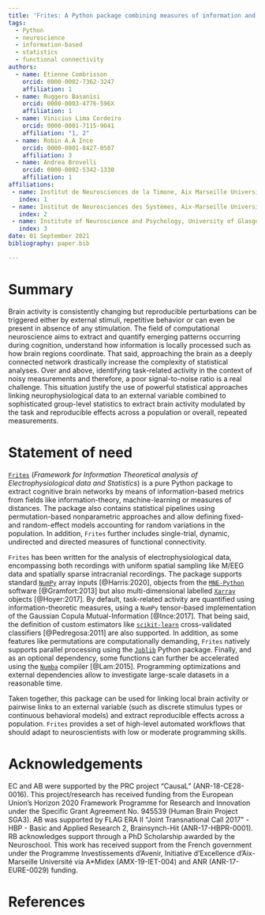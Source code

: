 ```yaml
---
title: 'Frites: A Python package combining measures of information and group-level statistics to extract cognitive brain networks'
tags:
  - Python
  - neuroscience
  - information-based
  - statistics
  - functional connectivity
authors:
  - name: Etienne Combrisson
    orcid: 0000-0002-7362-3247
    affiliation: 1
  - name: Ruggero Basanisi
    orcid: 0000-0003-4776-596X
    affiliation: 1
  - name: Vinicius Lima Cordeiro
    orcid: 0000-0001-7115-9041
    affiliation: "1, 2"
  - name: Robin A.A Ince
    orcid: 0000-0001-8427-0507
    affiliation: 3
  - name: Andrea Brovelli
    orcid: 0000-0002-5342-1330
    affiliation: 1
affiliations:
 - name: Institut de Neurosciences de la Timone, Aix Marseille Université, UMR 7289 CNRS, 13005, Marseille, France
   index: 1
 - name: Institut de Neurosciences des Systèmes, Aix-Marseille Université, UMR 1106 Inserm, 13005, Marseille, France
   index: 2
 - name: Institute of Neuroscience and Psychology, University of Glasgow, Glasgow, UK
   index: 3
date: 01 September 2021
bibliography: paper.bib

---
```


# Summary

Brain activity is consistently changing but reproducible perturbations can be
triggered either by external stimuli, repetitive behavior or can even be present
in absence of any stimulation. The field of computational neuroscience aims to
extract and quantify emerging patterns occurring during cognition, understand
how information is locally processed such as how brain regions coordinate.
That said, approaching the brain as a deeply connected network drastically
increase the complexity of statistical analyses. Over and above, identifying
task-related activity in the context of noisy measurements and therefore, a poor
signal-to-noise ratio is a real challenge. This situation justify the use of
powerful statistical approaches linking neurophysiological data to an external
variable combined to sophisticated group-level statistics to extract brain activity
modulated by the task and reproducible effects across a population or overall,
repeated measurements.

# Statement of need

[`Frites`](https://brainets.github.io/frites) (_Framework for Information
Theoretical analysis of Electrophysiological data and Statistics_) is a pure Python
package to extract cognitive brain networks by means of information-based metrics
from fields like information-theory, machine-learning or measures of distances. The
package also contains statistical pipelines using permutation-based nonparametric
approaches and allow defining fixed- and random-effect models accounting for random
variations in the population. In addition, `Frites` further includes single-trial,
dynamic, undirected and directed measures of functional connectivity.

`Frites` has been written for the analysis of electrophysiological data, encompassing
both recordings with uniform spatial sampling like M/EEG data and spatially sparse
intracranial recordings. The package supports standard [`NumPy`](https://numpy.org/)
array inputs [@Harris:2020], objects from the [`MNE-Python`](https://mne.tools/stable/index.html) software [@Gramfort:2013] but also multi-dimensional labelled
[`Xarray`](http://xarray.pydata.org/en/stable/) objects [@Hoyer:2017]. By default,
task-related activity are quantified using information-theoretic measures, using a
`NumPy` tensor-based implementation of the Gaussian Copula Mutual-Information
[@Ince:2017]. That being said, the definition of custom estimators like
[`scikit-learn`](https://scikit-learn.org/stable/) cross-validated classifiers
[@Pedregosa:2011] are also supported. In addition, as some features like permutations
are computationally demanding, `Frites` natively supports parallel processing using
the [`Joblib`](https://joblib.readthedocs.io/en/latest/) Python package. Finally,
and as an optional dependency, some functions can further be accelerated using the
[`Numba`](http://numba.pydata.org/) compiler [@Lam:2015]. Programming optimizations
and external dependencies allow to investigate large-scale datasets in a reasonable
time.

Taken together, this package can be used for linking local brain activity or pairwise
links to an external variable (such as discrete stimulus types or continuous behavioral
models) and extract reproducible effects across a population. `Frites` provides
a set of high-level automated workflows that should adapt to neuroscientists with
low or moderate programming skills.

# Acknowledgements

EC and AB were supported by the PRC project “CausaL” (ANR-18-CE28-0016). This
project/research has received funding from the European Union’s Horizon 2020 Framework
Programme for Research and Innovation under the Specific Grant Agreement No. 945539
(Human Brain Project SGA3). AB was supported by FLAG ERA II  “Joint Transnational
Call 2017" - HBP - Basic and Applied Research 2, Brainsynch-Hit (ANR-17-HBPR-0001).
RB acknowledges support through a PhD Scholarship awarded by the Neuroschool. This
work has received support from the French government under the Programme Investissements
d’Avenir, Initiative d’Excellence d’Aix-Marseille Université via A\*Midex
(AMX-19-IET-004) and ANR (ANR-17-EURE-0029) funding.

# References

